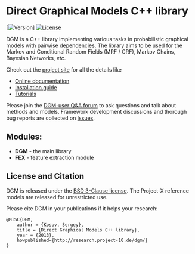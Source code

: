 # Direct Graphical Models C++ library

[![Version](https://img.shields.io/github/release/qubyte/rubidium.svg)]
[![License](https://img.shields.io/badge/license-BSD-blue.svg)](License.txt)

DGM is a C++ library implementing various tasks in probabilistic graphical models with pairwise 
dependencies. The library aims to be used for the Markov and Conditional Random Fields (MRF / CRF),
Markov Chains, Bayesian Networks, _etc_. 

Check out the [project site](http://research.project-10.de/dgm/) for all the details like

- [Online documentation](http://www.project-10.de/research/dgm/doc/)
- [Installation guide](http://research.project-10.de/dgm/doc/a00002.html)
- [Tutorials](http://research.project-10.de/dgm/doc/a00004.html)

Please join the [DGM-user Q&A forum](http://project-10.de/forum/viewforum.php?f=31) to ask questions and talk about methods and models.
Framework development discussions and thorough bug reports are collected on [Issues](https://github.com/Project-10/DGM/issues).

## Modules:

- __DGM__ - the main library
- __FEX__ - feature extraction module

## License and Citation

DGM is released under the [BSD 3-Clause license](https://github.com/Project-10/DGM/blob/master/License.txt).
The Project-X reference models are released for unrestricted use.

Please cite DGM in your publications if it helps your research:

    @MISC{DGM,
    	author = {Kosov, Sergey},
    	title = {Direct Graphical Models C++ library},
    	year = {2013},
    	howpublished={http://research.project-10.de/dgm/}
    }
